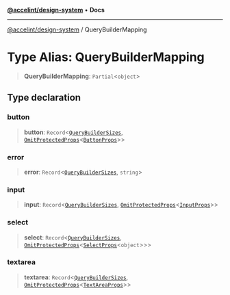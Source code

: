 [**@accelint/design-system**](../README.md) • **Docs**

***

[@accelint/design-system](../README.md) / QueryBuilderMapping

# Type Alias: QueryBuilderMapping

> **QueryBuilderMapping**: `Partial`\<`object`\>

## Type declaration

### button

> **button**: `Record`\<[`QueryBuilderSizes`](QueryBuilderSizes.md), [`OmitProtectedProps`](OmitProtectedProps.md)\<[`ButtonProps`](ButtonProps.md)\>\>

### error

> **error**: `Record`\<[`QueryBuilderSizes`](QueryBuilderSizes.md), `string`\>

### input

> **input**: `Record`\<[`QueryBuilderSizes`](QueryBuilderSizes.md), [`OmitProtectedProps`](OmitProtectedProps.md)\<[`InputProps`](InputProps.md)\>\>

### select

> **select**: `Record`\<[`QueryBuilderSizes`](QueryBuilderSizes.md), [`OmitProtectedProps`](OmitProtectedProps.md)\<[`SelectProps`](SelectProps.md)\<`object`\>\>\>

### textarea

> **textarea**: `Record`\<[`QueryBuilderSizes`](QueryBuilderSizes.md), [`OmitProtectedProps`](OmitProtectedProps.md)\<[`TextAreaProps`](TextAreaProps.md)\>\>
